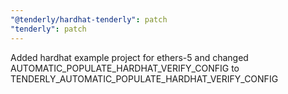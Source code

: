 ```yaml
---
"@tenderly/hardhat-tenderly": patch
"tenderly": patch
---
```


Added hardhat example project for ethers-5 and changed AUTOMATIC_POPULATE_HARDHAT_VERIFY_CONFIG to TENDERLY_AUTOMATIC_POPULATE_HARDHAT_VERIFY_CONFIG
